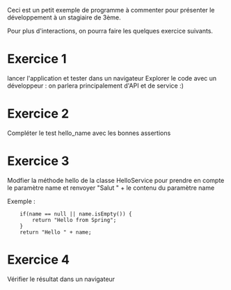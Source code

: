 Ceci est un petit exemple de programme à commenter pour présenter le développement à un stagiaire de 3ème. 

Pour plus d'interactions, on pourra faire les quelques exercice suivants.

# Exercice 1
lancer l'application et tester dans un navigateur
Explorer le code avec un développeur : on parlera principalement d'API et de service :) 

# Exercice 2
Compléter le test hello_name avec les bonnes assertions

# Exercice 3
Modfier la méthode hello de la classe HelloService pour prendre en compte le paramètre name et renvoyer "Salut " + le contenu du paramètre name

Exemple :

        if(name == null || name.isEmpty()) {
            return "Hello from Spring";
        } 
        return "Hello " + name; 

# Exercice 4 
Vérifier le résultat dans un navigateur